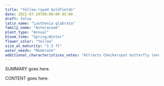 ```yaml
---
title: "Yellow-rayed Goldfields"
date: 2022-07-24T00:00:00-05:00
draft: false
latin_name: "Lasthenia glabrata"
family_name: "Asteraceae"
plant_type: "Annual"
bloom_time: "Spring;Winter"
flower_color: "Yellow"
size_at_maturity: "1-3 ft"
water_needs: "Moderate"
additional_characteristices_notes: "Attracts Checkerspot butterfly (endangered)."
---
```


SUMMARY goes here.

<!--more-->

CONTENT goes here.